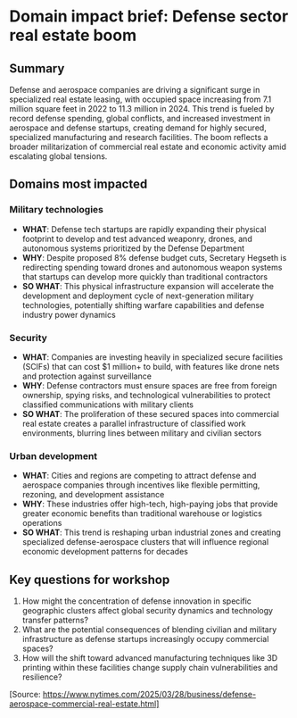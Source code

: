 # Domain impact brief: Defense sector real estate boom

## Summary
Defense and aerospace companies are driving a significant surge in specialized real estate leasing, with occupied space increasing from 7.1 million square feet in 2022 to 11.3 million in 2024. This trend is fueled by record defense spending, global conflicts, and increased investment in aerospace and defense startups, creating demand for highly secured, specialized manufacturing and research facilities. The boom reflects a broader militarization of commercial real estate and economic activity amid escalating global tensions.

## Domains most impacted

### Military technologies
- **WHAT**: Defense tech startups are rapidly expanding their physical footprint to develop and test advanced weaponry, drones, and autonomous systems prioritized by the Defense Department
- **WHY**: Despite proposed 8% defense budget cuts, Secretary Hegseth is redirecting spending toward drones and autonomous weapon systems that startups can develop more quickly than traditional contractors
- **SO WHAT**: This physical infrastructure expansion will accelerate the development and deployment cycle of next-generation military technologies, potentially shifting warfare capabilities and defense industry power dynamics

### Security
- **WHAT**: Companies are investing heavily in specialized secure facilities (SCIFs) that can cost $1 million+ to build, with features like drone nets and protection against surveillance
- **WHY**: Defense contractors must ensure spaces are free from foreign ownership, spying risks, and technological vulnerabilities to protect classified communications with military clients
- **SO WHAT**: The proliferation of these secured spaces into commercial real estate creates a parallel infrastructure of classified work environments, blurring lines between military and civilian sectors

### Urban development
- **WHAT**: Cities and regions are competing to attract defense and aerospace companies through incentives like flexible permitting, rezoning, and development assistance
- **WHY**: These industries offer high-tech, high-paying jobs that provide greater economic benefits than traditional warehouse or logistics operations
- **SO WHAT**: This trend is reshaping urban industrial zones and creating specialized defense-aerospace clusters that will influence regional economic development patterns for decades

## Key questions for workshop
1. How might the concentration of defense innovation in specific geographic clusters affect global security dynamics and technology transfer patterns?
2. What are the potential consequences of blending civilian and military infrastructure as defense startups increasingly occupy commercial spaces?
3. How will the shift toward advanced manufacturing techniques like 3D printing within these facilities change supply chain vulnerabilities and resilience?

[Source: https://www.nytimes.com/2025/03/28/business/defense-aerospace-commercial-real-estate.html]
